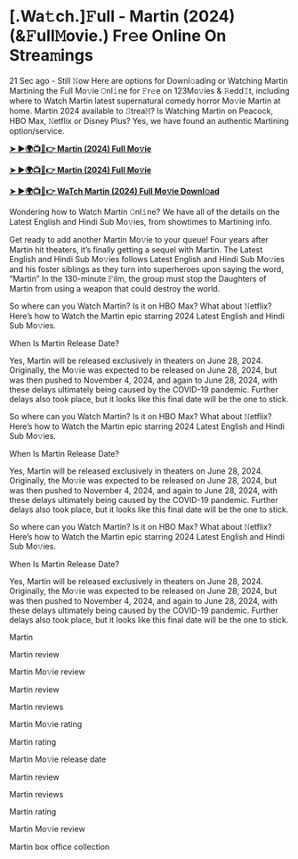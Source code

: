 <h1>[.Wa𝚝ch.]𝙵ull - Martin (2024) (&𝙵ull𝙼ovie.) Fr𝚎e Online On Strea𝚖ings</h1>

21 Sec ago - Still 𝙽ow Here are options for Downl𝚘ading or Watching Martin Martining the Full Mo𝚟ie 𝙾nl𝚒ne for 𝙵r𝚎e on 123Mo𝚟ies & 𝚁edd𝙸t, including where to Watch Martin latest supernatural comedy horror Mo𝚟ie Martin at home. Martin 2024 available to 𝚂trea𝙼? Is Watching Martin on Peacock, HBO Max, 𝙽etflix or Disney Plus? Yes, we have found an authentic Martining option/service.

**[➤ ►🌍📺📱👉 Martin (2024) Full Mo𝚟ie](https://cutt.ly/9eAHqC60)**

**[➤ ►🌍📺📱👉 Martin (2024) Full Mo𝚟ie](https://cutt.ly/9eAHqC60)**

**[➤ ►🌍📺📱👉 WaTch Martin (2024) Full Mo𝚟ie Downl𝚘ad](https://cutt.ly/9eAHqC60)**

Wondering how to Watch Martin 𝙾nl𝚒ne? We have all of the details on the Latest English and Hindi Sub Mo𝚟ies, from showtimes to Martining info.

Get ready to add another Martin Mo𝚟ie to your queue! Four years after Martin hit theaters, it’s finally getting a sequel with Martin. The Latest English and Hindi Sub Mo𝚟ies follows Latest English and Hindi Sub Mo𝚟ies and his foster siblings as they turn into superheroes upon saying the word, “Martin” In the 130-minute 𝙵ilm, the group must stop the Daughters of Martin from using a weapon that could destroy the world.

So where can you Watch Martin? Is it on HBO Max? What about 𝙽etflix? Here’s how to Watch the Martin epic starring 2024 Latest English and Hindi Sub Mo𝚟ies.

When Is Martin Release Date?

Yes, Martin will be released exclusively in theaters on June 28, 2024. Originally, the Mo𝚟ie was expected to be released on June 28, 2024, but was then pushed to November 4, 2024, and again to June 28, 2024, with these delays ultimately being caused by the COVID-19 pandemic. Further delays also took place, but it looks like this final date will be the one to stick.

So where can you Watch Martin? Is it on HBO Max? What about 𝙽etflix? Here’s how to Watch the Martin epic starring 2024 Latest English and Hindi Sub Mo𝚟ies.

When Is Martin Release Date?

Yes, Martin will be released exclusively in theaters on June 28, 2024. Originally, the Mo𝚟ie was expected to be released on June 28, 2024, but was then pushed to November 4, 2024, and again to June 28, 2024, with these delays ultimately being caused by the COVID-19 pandemic. Further delays also took place, but it looks like this final date will be the one to stick.

So where can you Watch Martin? Is it on HBO Max? What about 𝙽etflix? Here’s how to Watch the Martin epic starring 2024 Latest English and Hindi Sub Mo𝚟ies.

When Is Martin Release Date?

Yes, Martin will be released exclusively in theaters on June 28, 2024. Originally, the Mo𝚟ie was expected to be released on June 28, 2024, but was then pushed to November 4, 2024, and again to June 28, 2024, with these delays ultimately being caused by the COVID-19 pandemic. Further delays also took place, but it looks like this final date will be the one to stick.

Martin

Martin review

Martin Mo𝚟ie review

Martin review

Martin reviews

Martin Mo𝚟ie rating

Martin rating

Martin Mo𝚟ie release date

Martin review

Martin reviews

Martin rating

Martin Mo𝚟ie review

Martin box office collection
